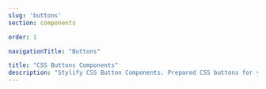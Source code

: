 ```yaml
---
slug: 'buttons'
section: components

order: 1

navigationTitle: "Buttons"

title: "CSS Buttons Components"
description: "Stylify CSS Button Components. Prepared CSS buttons for your next web project. Copy&Paste, without CSS framework."
---
```


<interactive-preview class="margin-bottom:48px"
title="Buttons"
html-snippet="components/buttons"></interactive-preview>

